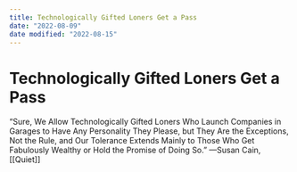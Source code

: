 ```yaml
---
title: Technologically Gifted Loners Get a Pass
date: "2022-08-09"
date modified: "2022-08-15"
---
```


# Technologically Gifted Loners Get a Pass
“Sure, We Allow Technologically Gifted Loners Who Launch Companies in Garages to Have Any Personality They Please, but They Are the Exceptions, Not the Rule, and Our Tolerance Extends Mainly to Those Who Get Fabulously Wealthy or Hold the Promise of Doing So.”
—Susan Cain, [[Quiet]]
